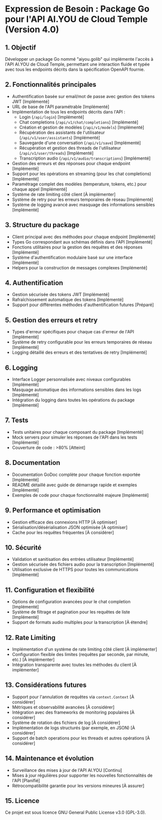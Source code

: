 # Expression de Besoin : Package Go pour l'API AI.YOU de Cloud Temple (Version 4.0)

## 1. Objectif

Développer un package Go nommé "aiyou.golib" qui implémente l'accès à l'API AI.YOU de Cloud Temple, permettant une interaction fluide et typée avec tous les endpoints décrits dans la spécification OpenAPI fournie.

## 2. Fonctionnalités principales

- Authentification basée sur email/mot de passe avec gestion des tokens JWT [Implémenté]
- URL de base de l'API paramétrable [Implémenté]
- Implémentation de tous les endpoints décrits dans l'API :
  - Login (`/api/login`) [Implémenté]
  - Chat completions (`/api/v1/chat/completions`) [Implémenté]
  - Création et gestion de modèles (`/api/v1/models`) [Implémenté]
  - Récupération des assistants de l'utilisateur (`/api/v1/user/assistants`) [Implémenté]
  - Sauvegarde d'une conversation (`/api/v1/save`) [Implémenté]
  - Récupération et gestion des threads de l'utilisateur (`/api/v1/user/threads`) [Implémenté]
  - Transcription audio (`/api/v1/audio/transcriptions`) [Implémenté]
- Gestion des erreurs et des réponses pour chaque endpoint [Implémenté]
- Support pour les opérations en streaming (pour les chat completions) [Implémenté]
- Paramétrage complet des modèles (temperature, tokens, etc.) pour chaque appel [Implémenté]
- Système de rate limiting côté client [À implémenter]
- Système de retry pour les erreurs temporaires de réseau [Implémenté]
- Système de logging avancé avec masquage des informations sensibles [Implémenté]

## 3. Structure du package

- Client principal avec des méthodes pour chaque endpoint [Implémenté]
- Types Go correspondant aux schémas définis dans l'API [Implémenté]
- Fonctions utilitaires pour la gestion des requêtes et des réponses [Implémenté]
- Système d'authentification modulaire basé sur une interface [Implémenté]
- Helpers pour la construction de messages complexes [Implémenté]

## 4. Authentification

- Gestion sécurisée des tokens JWT [Implémenté]
- Rafraîchissement automatique des tokens [Implémenté]
- Support pour différentes méthodes d'authentification futures [Préparé]

## 5. Gestion des erreurs et retry

- Types d'erreur spécifiques pour chaque cas d'erreur de l'API [Implémenté]
- Système de retry configurable pour les erreurs temporaires de réseau [Implémenté]
- Logging détaillé des erreurs et des tentatives de retry [Implémenté]

## 6. Logging

- Interface Logger personnalisée avec niveaux configurables [Implémenté]
- Masquage automatique des informations sensibles dans les logs [Implémenté]
- Intégration du logging dans toutes les opérations du package [Implémenté]

## 7. Tests

- Tests unitaires pour chaque composant du package [Implémenté]
- Mock servers pour simuler les réponses de l'API dans les tests [Implémenté]
- Couverture de code : >80% [Atteint]

## 8. Documentation

- Documentation GoDoc complète pour chaque fonction exportée [Implémenté]
- README détaillé avec guide de démarrage rapide et exemples [Implémenté]
- Exemples de code pour chaque fonctionnalité majeure [Implémenté]

## 9. Performance et optimisation

- Gestion efficace des connexions HTTP [À optimiser]
- Sérialisation/désérialisation JSON optimisée [À optimiser]
- Cache pour les requêtes fréquentes [À considérer]

## 10. Sécurité

- Validation et sanitisation des entrées utilisateur [Implémenté]
- Gestion sécurisée des fichiers audio pour la transcription [Implémenté]
- Utilisation exclusive de HTTPS pour toutes les communications [Implémenté]

## 11. Configuration et flexibilité

- Options de configuration avancées pour le chat completion [Implémenté]
- Système de filtrage et pagination pour les requêtes de liste [Implémenté]
- Support de formats audio multiples pour la transcription [À étendre]

## 12. Rate Limiting

- Implémentation d'un système de rate limiting côté client [À implémenter]
- Configuration flexible des limites (requêtes par seconde, par minute, etc.) [À implémenter]
- Intégration transparente avec toutes les méthodes du client [À implémenter]

## 13. Considérations futures

- Support pour l'annulation de requêtes via `context.Context` [À considérer]
- Métriques et observabilité avancées [À considérer]
- Intégration avec des frameworks de monitoring populaires [À considérer]
- Système de rotation des fichiers de log [À considérer]
- Implémentation de logs structurés (par exemple, en JSON) [À considérer]
- Support de batch operations pour les threads et autres opérations [À considérer]

## 14. Maintenance et évolution

- Surveillance des mises à jour de l'API AI.YOU [Continu]
- Mises à jour régulières pour supporter les nouvelles fonctionnalités de l'API [Planifié]
- Rétrocompatibilité garantie pour les versions mineures [À assurer]

## 15. Licence

Ce projet est sous licence GNU General Public License v3.0 (GPL-3.0).